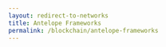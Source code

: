 ```yaml
---
layout: redirect-to-networks
title: Antelope Frameworks
permalink: /blockchain/antelope-frameworks
---
```

<script src="{{baseurl}}/assets/scripts/other/redirect-to-networks.js"></script>